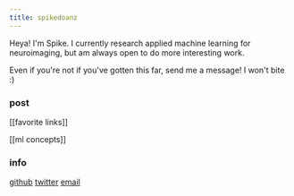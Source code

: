 ```yaml
---
title: spikedoanz
---
```

Heya! I'm Spike. I currently research applied machine learning for neuroimaging, but am always open to do more interesting work.

Even if you're not if you've gotten this far, send me a message! I won't bite :)

### post ###

[[favorite links]]

[[ml concepts]]

### info ###

[github](https://github.com/spikedoanz)
[twitter](https://twitter.com/spikedoanz)
[email](mailto:spikedoanz@gmail.com)
